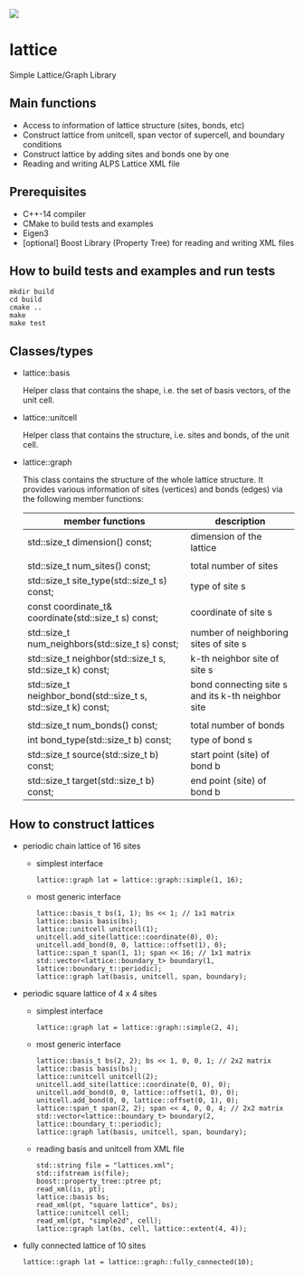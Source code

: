 ![](https://github.com/todo-group/lattice/workflows/build/badge.svg)

# lattice

Simple Lattice/Graph Library

## Main functions

* Access to information of lattice structure (sites, bonds, etc)
* Construct lattice from unitcell, span vector of supercell, and boundary conditions
* Construct lattice by adding sites and bonds one by one
* Reading and writing ALPS Lattice XML file

## Prerequisites

* C++-14 compiler
* CMake to build tests and examples
* Eigen3
* [optional] Boost Library (Property Tree) for reading and writing XML files

## How to build tests and examples and run tests

```
mkdir build
cd build
cmake ..
make
make test
```

## Classes/types

* lattice::basis

  Helper class that contains the shape, i.e. the set of basis vectors, of the unit cell.

* lattice::unitcell

  Helper class that contains the structure, i.e. sites and bonds, of the unit cell.
  
* lattice::graph

  This class contains the structure of the whole lattice structure. It provides various information of sites (vertices) and bonds (edges) via the following member functions:

  |  member functions  |  description  |
  | ---- | ---- |
  | std::size\_t dimension() const; | dimension of the lattice |
  |||
  | std::size\_t num\_sites() const; | total number of sites |
  | std::size\_t site\_type(std::size\_t s) const; | type of site s |
  | const coordinate\_t& coordinate(std::size\_t s) const; | coordinate of site s |
  | std::size\_t num\_neighbors(std::size\_t s) const; | number of neighboring sites of site s  |
  | std::size\_t neighbor(std::size\_t s, std::size\_t k) const; | k-th neighbor site of site s |
  | std::size\_t neighbor\_bond(std::size\_t s, std::size\_t k) const; | bond connecting site s and its k-th neighbor site |
  |||
  | std::size\_t num\_bonds() const; | total number of bonds |
  | int bond\_type(std::size\_t b) const; | type of bond s |
  | std::size\_t source(std::size\_t b) const; | start point (site) of bond b |
  | std::size\_t target(std::size\_t b) const; | end point (site) of bond b |
  
## How to construct lattices

* periodic chain lattice of 16 sites

  * simplest interface

     ```
     lattice::graph lat = lattice::graph::simple(1, 16);
     ```
    
  * most generic interface

     ```
     lattice::basis_t bs(1, 1); bs << 1; // 1x1 matrix
     lattice::basis basis(bs);
     lattice::unitcell unitcell(1);
     unitcell.add_site(lattice::coordinate(0), 0);
     unitcell.add_bond(0, 0, lattice::offset(1), 0);
     lattice::span_t span(1, 1); span << 16; // 1x1 matrix
     std::vector<lattice::boundary_t> boundary(1, lattice::boundary_t::periodic);
     lattice::graph lat(basis, unitcell, span, boundary);
     ```
     
* periodic square lattice of 4 x 4 sites

  * simplest interface

     ```
     lattice::graph lat = lattice::graph::simple(2, 4);
     ```
    
  * most generic interface

     ```
     lattice::basis_t bs(2, 2); bs << 1, 0, 0, 1; // 2x2 matrix
     lattice::basis basis(bs);
     lattice::unitcell unitcell(2);
     unitcell.add_site(lattice::coordinate(0, 0), 0);
     unitcell.add_bond(0, 0, lattice::offset(1, 0), 0);
     unitcell.add_bond(0, 0, lattice::offset(0, 1), 0);
     lattice::span_t span(2, 2); span << 4, 0, 0, 4; // 2x2 matrix
     std::vector<lattice::boundary_t> boundary(2, lattice::boundary_t::periodic);
     lattice::graph lat(basis, unitcell, span, boundary);
     ```

   * reading basis and unitcell from XML file
   
      ```
      std::string file = "lattices.xml";
      std::ifstream is(file);
      boost::property_tree::ptree pt;
      read_xml(is, pt);
      lattice::basis bs;
      read_xml(pt, "square lattice", bs);
      lattice::unitcell cell;
      read_xml(pt, "simple2d", cell);
      lattice::graph lat(bs, cell, lattice::extent(4, 4));
      ```

* fully connected lattice of 10 sites

  ```
  lattice::graph lat = lattice::graph::fully_connected(10);
  ```
